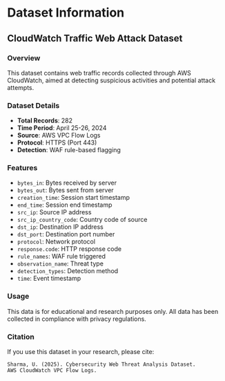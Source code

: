 # Dataset Information

## CloudWatch Traffic Web Attack Dataset

### Overview
This dataset contains web traffic records collected through AWS CloudWatch, aimed at detecting suspicious activities and potential attack attempts.

### Dataset Details
- **Total Records**: 282
- **Time Period**: April 25-26, 2024
- **Source**: AWS VPC Flow Logs
- **Protocol**: HTTPS (Port 443)
- **Detection**: WAF rule-based flagging

### Features
- `bytes_in`: Bytes received by server
- `bytes_out`: Bytes sent from server
- `creation_time`: Session start timestamp
- `end_time`: Session end timestamp
- `src_ip`: Source IP address
- `src_ip_country_code`: Country code of source
- `dst_ip`: Destination IP address
- `dst_port`: Destination port number
- `protocol`: Network protocol
- `response.code`: HTTP response code
- `rule_names`: WAF rule triggered
- `observation_name`: Threat type
- `detection_types`: Detection method
- `time`: Event timestamp

### Usage
This data is for educational and research purposes only. All data has been collected in compliance with privacy regulations.

### Citation
If you use this dataset in your research, please cite:
```
Sharma, U. (2025). Cybersecurity Web Threat Analysis Dataset. 
AWS CloudWatch VPC Flow Logs.
```
